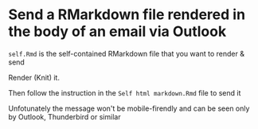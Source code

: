 # Send a RMarkdown file rendered in the body of an email via Outlook

`self.Rmd` is the self-contained RMarkdown file that you want to render & send

Render (Knit) it.

Then follow the instruction in the `Self html markdown.Rmd` file to send it

Unfotunately the message won't be mobile-firendly and can be seen only by Outlook, Thunderbird or similar
